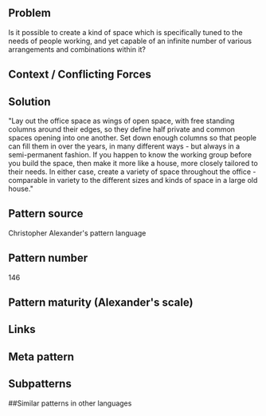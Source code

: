 ## Problem

Is it possible to create a kind of space which is specifically tuned to the needs of people working, and yet capable of an infinite number of various arrangements and combinations within it?

## Context / Conflicting Forces


## Solution

"Lay out the office space as wings of open space, with free standing columns around their edges, so they define half private and common spaces opening into one another. Set down enough columns so that people can fill them in over the years, in many different ways - but always in a semi-permanent fashion.
If you happen to know the working group before you build the space, then make it more like a house, more closely tailored to their needs. In either case, create a variety of space throughout the office - comparable in variety to the different sizes and kinds of space in a large old house."

## Pattern source
Christopher Alexander's pattern language

## Pattern number
146

## Pattern maturity (Alexander's scale)
 
## Links
 
 
## Meta pattern	
 
 
## Subpatterns	
 
 
##Similar patterns in other languages



